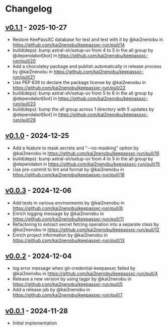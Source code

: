 # Changelog

## [v0.1.1](https://github.com/kai2nenobu/keepassxc-run/compare/v0.1.0...v0.1.1) - 2025-10-27
- Restore KeePassXC database for test and test with it by @kai2nenobu in https://github.com/kai2nenobu/keepassxc-run/pull/14
- build(deps): bump astral-sh/setup-uv from 4 to 5 in the all group by @dependabot[bot] in https://github.com/kai2nenobu/keepassxc-run/pull/20
- Add a chocolatey package and publish automatically in release process by @kai2nenobu in https://github.com/kai2nenobu/keepassxc-run/pull/21
- Use PEP 639 to declare the package license by @kai2nenobu in https://github.com/kai2nenobu/keepassxc-run/pull/22
- build(deps): bump astral-sh/setup-uv from 5 to 6 in the all group by @dependabot[bot] in https://github.com/kai2nenobu/keepassxc-run/pull/23
- build(deps): bump the all group across 1 directory with 5 updates by @dependabot[bot] in https://github.com/kai2nenobu/keepassxc-run/pull/28

## [v0.1.0](https://github.com/kai2nenobu/keepassxc-run/compare/v0.0.3...v0.1.0) - 2024-12-25
- Add a feature to mask secrets and "--no-masking" option by @kai2nenobu in https://github.com/kai2nenobu/keepassxc-run/pull/16
- build(deps): bump astral-sh/setup-uv from 4 to 5 in the all group by @dependabot in https://github.com/kai2nenobu/keepassxc-run/pull/15
- Use pre-commit to lint and format by @kai2nenobu in https://github.com/kai2nenobu/keepassxc-run/pull/18

## [v0.0.3](https://github.com/kai2nenobu/keepassxc-run/compare/v0.0.2...v0.0.3) - 2024-12-06
- Add tests in various environments by @kai2nenobu in https://github.com/kai2nenobu/keepassxc-run/pull/8
- Enrich logging message by @kai2nenobu in https://github.com/kai2nenobu/keepassxc-run/pull/11
- Refactoring to extract secret fetcing operation into a separate class by @kai2nenobu in https://github.com/kai2nenobu/keepassxc-run/pull/12
- Enrich project information by @kai2nenobu in https://github.com/kai2nenobu/keepassxc-run/pull/13

## [v0.0.2](https://github.com/kai2nenobu/keepassxc-run/compare/v0.0.1...v0.0.2) - 2024-12-04
- log error message when git-credential-keepassxc failed by @kai2nenobu in https://github.com/kai2nenobu/keepassxc-run/pull/4
- Release a new version by using tagpr by @kai2nenobu in https://github.com/kai2nenobu/keepassxc-run/pull/5
- Add a release job by @kai2nenobu in https://github.com/kai2nenobu/keepassxc-run/pull/7

## [v0.0.1](https://github.com/kai2nenobu/keepassxc-run/commits/v0.0.1) - 2024-11-28

- Initial implementation

